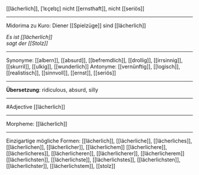 [[lächerlich]], [ˈlɛçɐlɪç]
nicht [[ernsthaft]], nicht [[seriös]]

---
Midorima zu Kuro: Diener [[Spielzüge]] sind [[lächerlich]]

*Es ist [[lächerlich]]*  
*sagt der [[Stolz]]*  

---
Synonyme: 
[[albern]], [[absurd]], [[befremdlich]], [[drollig]], [[irrsinnig]], [[skurril]], [[ulkig]], [[wunderlich]]
Antonyme:
[[vernünftig]], [[logisch]], [[realistisch]], [[sinnvoll]], [[ernst]], [[seriös]]

---
**Übersetzung**:
ridiculous, absurd, silly

---
#Adjective [[lächerlich]]

---
Morpheme:
[[lächerlich]]

---

Einzigartige mögliche Formen:
[[lächerlich]], [[lächerliche]], [[lächerliches]], [[lächerlichen]], [[lächerlicher]], [[lächerlichem]]
[[lächerlichere]], [[lächerlicheres]], [[lächerlicheren]], [[lächerlicherer]], [[lächerlicherem]]
[[lächerlichsten]], [[lächerlichste]], [[lächerlichstes]], [[lächerlichsten]], [[lächerlichster]], [[lächerlichstem]], [[stolz]]
